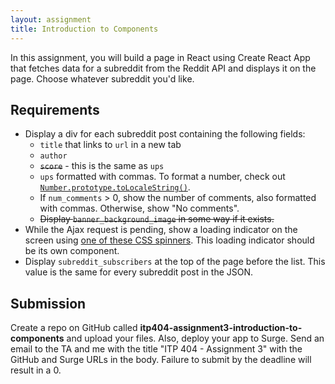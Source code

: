 ```yaml
---
layout: assignment
title: Introduction to Components
---
```


In this assignment, you will build a page in React using Create React App that fetches data for a subreddit from the Reddit API and displays it on the page. Choose whatever subreddit you'd like.

## Requirements

* Display a div for each subreddit post containing the following fields:
  * `title` that links to `url` in a new tab
  * `author`
  * ~~`score`~~ - this is the same as `ups`
  * `ups` formatted with commas. To format a number, check out [`Number.prototype.toLocaleString()`](https://developer.mozilla.org/en-US/docs/Web/JavaScript/Reference/Global_Objects/Number/toLocaleString).
  * If `num_comments` > 0, show the number of comments, also formatted with commas. Otherwise, show "No comments".
  * ~~Display `banner_background_image` in some way if it exists.~~
* While the Ajax request is pending, show a loading indicator on the screen using [one of these CSS spinners](https://projects.lukehaas.me/css-loaders/). This loading indicator should be its own component.
* Display `subreddit_subscribers` at the top of the page before the list. This value is the same for every subreddit post in the JSON.

## Submission

Create a repo on GitHub called __itp404-assignment3-introduction-to-components__ and upload your files. Also, deploy your app to Surge. Send an email to the TA and me with the title "ITP 404 - Assignment 3" with the GitHub and Surge URLs in the body. Failure to submit by the deadline will result in a 0.
